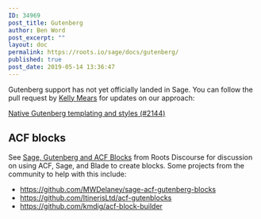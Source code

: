 ```yaml
---
ID: 34969
post_title: Gutenberg
author: Ben Word
post_excerpt: ""
layout: doc
permalink: https://roots.io/sage/docs/gutenberg/
published: true
post_date: 2019-05-14 13:36:47
---
```

Gutenberg support has not yet officially landed in Sage. You can follow the pull request by [Kelly Mears](https://kellymears.me/) for updates on our approach:

[Native Gutenberg templating and styles (#2144)](https://github.com/roots/sage/pull/2144)

## ACF blocks 

See [Sage, Gutenberg and ACF Blocks](https://discourse.roots.io/t/sage-gutenberg-and-acf-blocks/13945) from Roots Discourse for discussion on using ACF, Sage, and Blade to create blocks. Some projects from the community to help with this include:

* https://github.com/MWDelaney/sage-acf-gutenberg-blocks
* https://github.com/ItinerisLtd/acf-gutenblocks
* https://github.com/kmdig/acf-block-builder